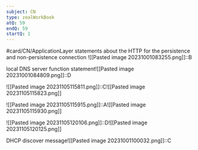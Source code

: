 ```yaml
---
subject: CN
type: zealWorkBook
atQ: 59
endQ: 59
startQ: 1
---
```

#card/CN/ApplicationLayer
statements about the HTTP for the persistence and non-persistence connection	![[Pasted image 20231001083255.png]]::B <!--SR:!2024-03-20,85,266-->

local DNS server function statement![[Pasted image 20231001084809.png]]::D <!--SR:!2024-08-02,191,270-->

![[Pasted image 20231105115811.png]]::C![[Pasted image 20231105115823.png]] <!--SR:!2024-02-02,19,273-->

![[Pasted image 20231105115915.png]]::A![[Pasted image 20231105115930.png]] <!--SR:!2024-01-25,56,293-->


![[Pasted image 20231105120106.png]]::D![[Pasted image 20231105120125.png]] <!--SR:!2024-03-08,97,290-->

DHCP discover message![[Pasted image 20231001100032.png]]::C <!--SR:!2024-03-05,88,310-->

